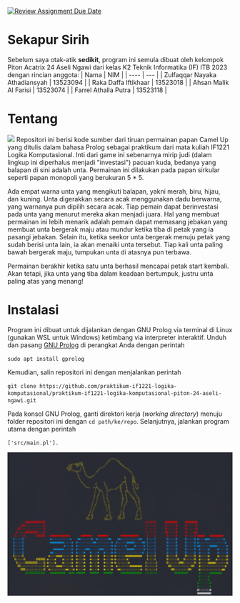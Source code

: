 [![Review Assignment Due Date](https://classroom.github.com/assets/deadline-readme-button-22041afd0340ce965d47ae6ef1cefeee28c7c493a6346c4f15d667ab976d596c.svg)](https://classroom.github.com/a/U1aIlUUU)
# Sekapur Sirih
Sebelum saya otak-atik **sedikit**, program ini semula dibuat oleh kelompok Piton Acatrix 24 Aseli Ngawi dari kelas K2 Teknik Informatika (IF) ITB 2023 dengan rincian anggota:
| Nama | NIM |
| ---- | --- |
| Zulfaqqar Nayaka Athadiansyah | 13523094 |
| Raka Daffa Iftikhaar | 13523018 |
| Ahsan Malik Al Farisi | 13523074 | 
| Farrel Athalla Putra | 13523118 |

# Tentang
![](https://m.media-amazon.com/images/I/81ZBWwOQHkL.jpg)
Repositori ini berisi kode sumber dari tiruan permainan papan Camel Up yang ditulis dalam bahasa Prolog sebagai praktikum dari mata kuliah IF1221 Logika Komputasional. Inti dari game ini sebenarnya mirip judi (dalam lingkup ini diperhalus menjadi "investasi") pacuan kuda, bedanya yang balapan di sini adalah unta. Permainan ini dilakukan pada papan sirkular seperti papan monopoli yang berukuran 5 * 5.

Ada empat warna unta yang mengikuti balapan, yakni merah, biru, hijau, dan kuning. Unta digerakkan secara acak menggunakan dadu berwarna, yang warnanya pun dipilih secara acak. Tiap pemain dapat berinvestasi pada unta yang menurut mereka akan menjadi juara. Hal yang membuat permainan ini lebih menarik adalah pemain dapat memasang jebakan yang membuat unta bergerak maju atau mundur ketika tiba di petak yang ia pasangi jebakan. Selain itu, ketika seekor unta bergerak menuju petak yang sudah berisi unta lain, ia akan menaiki unta tersebut. Tiap kali unta paling bawah bergerak maju, tumpukan unta di atasnya pun terbawa. 

Permainan berakhir ketika satu unta berhasil mencapai petak start kembali. Akan tetapi, jika unta yang tiba dalam keadaan bertumpuk, justru unta paling atas yang menang!

# Instalasi
Program ini dibuat untuk dijalankan dengan GNU Prolog via terminal di Linux (gunakan WSL untuk Windows) ketimbang via interpreter interaktif. Unduh dan pasang [GNU Prolog](http://www.gprolog.org) di perangkat Anda dengan perintah
```
sudo apt install gprolog
```

Kemudian, salin repositori ini dengan menjalankan perintah
```
git clone https://github.com/praktikum-if1221-logika-komputasional/praktikum-if1221-logika-komputasional-piton-24-aseli-ngawi.git
```

Pada konsol GNU Prolog, ganti direktori kerja (_working directory_) menuju folder repositori ini dengan `cd path/ke/repo`. Selanjutnya, jalankan program utama dengan perintah

```
['src/main.pl'].
```

![tada!](image.png)
